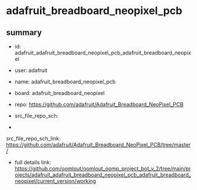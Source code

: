 # adafruit_breadboard_neopixel_pcb
 
## summary 
* id: adafruit_adafruit_breadboard_neopixel_pcb_adafruit_breadboard_neopixel
* user: adafruit
* name: adafruit_breadboard_neopixel_pcb
* board: adafruit_breadboard_neopixel
* repo: https://github.com/adafruit/Adafruit_Breadboard_NeoPixel_PCB



* src_file_repo_sch: 
*
 src_file_repo_sch_link: https://github.com/adafruit/Adafruit_Breadboard_NeoPixel_PCB/tree/master/
* full details link: https://github.com/oomlout/oomlout_oomp_project_bot_v_2/tree/main/projects/adafruit_adafruit_breadboard_neopixel_pcb_adafruit_breadboard_neopixel/current_version/working  






